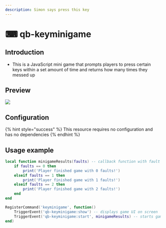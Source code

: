 ```yaml
---
description: Simon says press this key
---
```


# ⌨ qb-keyminigame

## Introduction

-   This is a JavaScript mini game that prompts players to press certain keys within a set amount of time and returns how many times they messed up

## Preview

![](../.gitbook/assets/keyminigmae.png)

## Configuration

{% hint style="success" %}
This resource requires no configuration and has no dependencies
{% endhint %}

## Usage example

```lua
local function minigameResults(faults) -- callback function with fault amount
    if faults == 0 then
        print('Player finished game with 0 faults!')
    elseif faults == 1 then
        print('Player finished game with 1 faults!')
    elseif faults == 2 then
        print('Player finished game with 2 faults!')
    end
end

RegisterCommand('keyminigame', function()
    TriggerEvent('qb-keyminigame:show') -- displays game UI on screen
    TriggerEvent('qb-keyminigame:start', minigameResults) -- starts game
end)
```
